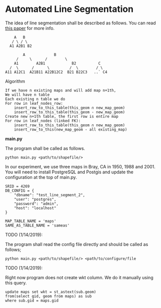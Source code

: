 # Automated Line Segmentation

The idea of line segmentation shall be described as follows. You can read [this paper](http://usc-isi-i2.github.io/papers/lin18.pdf) for more info.

```
    A   B
   / \ / \
  A1 A2B1 B2   
```
```
        A             B
     /     \      /        \
    A1        A2B1            B2          C
  /  \      /      \         /  \        / \ 
A11 A12C1  A21B11 A22B12C2  B21 B22C3   ..` C4
```

Algorithm
```
If we have n existing maps and will add map n+1th, 
We will have n table
Each existing n table we do
For row in leaf_nodes_row:
    insert_row_to_this_table(this_geom ∩ new_map_geom)
    insert_row_to_this_table(this_geom - new_map_geom)
Create new n+1th table, the first row is entire map
For row in leaf_nodes (linked FK):
    insert_row_to_this_table(this_geom ∩ new_map_geom)
    insert_row_to_this(new_map_geom - all existing_map)
```

**main.py**

The program shall be called as follows.

```python main.py <path/to/shapefile/>```

In our experiment, we use three maps in Bray, CA in 1950, 1988 and 2001. You will need to install PostgreSQL and Postgis and update the configuration at the top of main.py.

```
SRID = 4269
DB_CONFIG = {
    "dbname": "test_line_segment_2",
    "user": "postgres",
    "password": "admin",
    "host": "localhost"
}

MAP_TABLE_NAME = 'maps'
SAME_AS_TABLE_NAME = 'sameas'
```

TODO (1/14/2019):

The program shall read the config file directly and should be called as follows;

```python main.py <path/to/shapefile/> <path/to/configure/file```

TODO (1/14/2019):

Right now program does not create wkt column. We do it manually using this query.

```
update maps set wkt = st_astext(sub.geom)
from(select gid, geom from maps) as sub
where sub.gid = maps.gid
```
